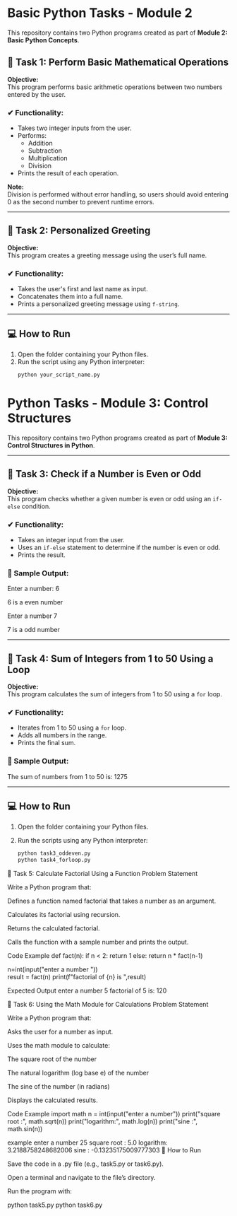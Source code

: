 # Basic Python Tasks - Module 2

This repository contains two Python programs created as part of **Module 2: Basic Python Concepts**.

## 🔹 Task 1: Perform Basic Mathematical Operations

**Objective:**  
This program performs basic arithmetic operations between two numbers entered by the user.

### ✔ Functionality:
- Takes two integer inputs from the user.
- Performs:
  - Addition
  - Subtraction
  - Multiplication
  - Division
- Prints the result of each operation.

**Note:**  
Division is performed without error handling, so users should avoid entering 0 as the second number to prevent runtime errors.

---

## 🔹 Task 2: Personalized Greeting

**Objective:**  
This program creates a greeting message using the user’s full name.

### ✔ Functionality:
- Takes the user's first and last name as input.
- Concatenates them into a full name.
- Prints a personalized greeting message using `f-string`.

---

## 💻 How to Run

1. Open the folder containing your Python files.
2. Run the script using any Python interpreter:
   ```bash
   python your_script_name.py


# Python Tasks - Module 3: Control Structures

This repository contains two Python programs created as part of **Module 3: Control Structures in Python**.

---

## 🔹 Task 3: Check if a Number is Even or Odd

**Objective:**  
This program checks whether a given number is even or odd using an `if-else` condition.

### ✔ Functionality:
- Takes an integer input from the user.
- Uses an `if-else` statement to determine if the number is even or odd.
- Prints the result.

### 🧪 Sample Output:
Enter a number: 6

6 is a even number 


Enter a number 7

7 is a odd number 




---

## 🔹 Task 4: Sum of Integers from 1 to 50 Using a Loop

**Objective:**  
This program calculates the sum of integers from 1 to 50 using a `for` loop.

### ✔ Functionality:
- Iterates from 1 to 50 using a `for` loop.
- Adds all numbers in the range.
- Prints the final sum.

### 🧪 Sample Output:

The sum of numbers from 1 to 50 is: 1275






---

## 💻 How to Run

1. Open the folder containing your Python files.
2. Run the scripts using any Python interpreter:

   ```bash
   python task3_oddeven.py
   python task4_forloop.py


📌 Task 5: Calculate Factorial Using a Function
Problem Statement

Write a Python program that:

Defines a function named factorial that takes a number as an argument.

Calculates its factorial using recursion.

Returns the calculated factorial.

Calls the function with a sample number and prints the output.

Code Example
def fact(n):
    if n < 2:
        return 1
    else:
        return n * fact(n-1)
    
n=int(input("enter a  number "))    
result =  fact(n)
print(f"factorial of {n} is ",result)


Expected Output
enter a number 5
factorial of 5 is: 120

📌 Task 6: Using the Math Module for Calculations
Problem Statement

Write a Python program that:

Asks the user for a number as input.

Uses the math module to calculate:

The square root of the number

The natural logarithm (log base e) of the number

The sine of the number (in radians)

Displays the calculated results.

Code Example
import math 
n = int(input("enter a number"))
print("square root :", math.sqrt(n))
print("logarithm:", math.log(n))
print("sine :", math.sin(n))

example
enter a number  25
square root : 5.0
logarithm: 3.2188758248682006
sine : -0.13235175009777303
🚀 How to Run

Save the code in a .py file (e.g., task5.py or task6.py).

Open a terminal and navigate to the file’s directory.

Run the program with:

python task5.py
python task6.py



